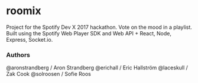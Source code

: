 # roomix

Project for the Spotify Dev X 2017 hackathon. Vote on the mood in a playlist. Built using the Spotify Web Player SDK and Web API + React, Node, Express, Socket.io. 

### Authors

@aronstrandberg / Aron Strandberg
@erichall / Eric Hallström
@laceskull / Zak Cook
@solroosen / Sofie Roos
